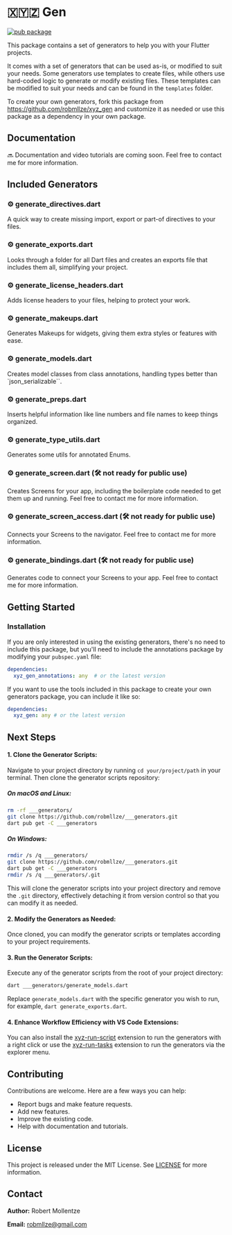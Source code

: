 # 🇽🇾🇿 Gen

[![pub package](https://img.shields.io/pub/v/xyz_gen.svg)](https://pub.dev/packages/xyz_gen)

This package contains a set of generators to help you with your Flutter projects.

It comes with a set of generators that can be used as-is, or modified to suit your needs. Some generators use templates to create files, while others use hard-coded logic to generate or modify existing files. These templates can be modified to suit your needs and can be found in the `templates` folder.

To create your own generators, fork this package from https://github.com/robmllze/xyz_gen and customize it as needed or use this package as a dependency in your own package.

## Documentation

🔜 Documentation and video tutorials are coming soon. Feel free to contact me for more information.

## Included Generators

### ⚙️ generate_directives.dart
A quick way to create missing import, export or part-of directives to your files.

### ⚙️ generate_exports.dart
Looks through a folder for all Dart files and creates an exports file that includes them all, simplifying your project.

### ⚙️ generate_license_headers.dart
Adds license headers to your files, helping to protect your work.

### ⚙️ generate_makeups.dart
Generates Makeups for widgets, giving them extra styles or features with ease.

### ⚙️ generate_models.dart
Creates model classes from class annotations, handling types better than `json_serializable``.

### ⚙️ generate_preps.dart
Inserts helpful information like line numbers and file names to keep things organized.

### ⚙️ generate_type_utils.dart
Generates some utils for annotated Enums.

### ⚙️ generate_screen.dart (🛠️ not ready for public use)
Creates Screens for your app, including the boilerplate code needed to get them up and running. Feel free to contact me for more information.

### ⚙️ generate_screen_access.dart (🛠️ not ready for public use)
Connects your Screens to the navigator. Feel free to contact me for more information.

### ⚙️ generate_bindings.dart (🛠️ not ready for public use)
Generates code to connect your Screens to your app. Feel free to contact me for more information.

## Getting Started

### Installation

If you are only interested in using the existing generators, there's no need to include this package, but you'll need to include the annotations package by modifying your `pubspec.yaml` file:

```yaml
dependencies:
  xyz_gen_annotations: any  # or the latest version
```

If you want to use the tools included in this package to create your own generators package, you can include it like so:

```yaml
dependencies:
  xyz_gen: any # or the latest version
```

## Next Steps

#### 1. Clone the Generator Scripts:

Navigate to your project directory by running `cd your/project/path` in your terminal. Then clone the generator scripts repository:

##### On macOS and Linux:

```bash
rm -rf ___generators/
git clone https://github.com/robmllze/___generators.git
dart pub get -C ___generators
```

##### On Windows:

```bash
rmdir /s /q ___generators/
git clone https://github.com/robmllze/___generators.git
dart pub get -C ___generators
rmdir /s /q ___generators/.git
```

This will clone the generator scripts into your project directory and remove the `.git` directory, effectively detaching it from version control so that you can modify it as needed.

#### 2. Modify the Generators as Needed:

Once cloned, you can modify the generator scripts or templates according to your project requirements.

#### 3. Run the Generator Scripts:

Execute any of the generator scripts from the root of your project directory:

```bash
dart ___generators/generate_models.dart
```

Replace `generate_models.dart` with the specific generator you wish to run, for example, `dart generate_exports.dart`.

#### 4. Enhance Workflow Efficiency with VS Code Extensions:

You can also install the [xyz-run-script](https://marketplace.visualstudio.com/items?itemName=robmllze.xyz-run-script) extension to run the generators with a right click or use the [xyz-run-tasks](https://marketplace.visualstudio.com/items?itemName=robmllze.xyz-run-tasks) extension to run the generators via the explorer menu.

## Contributing

Contributions are welcome. Here are a few ways you can help:

- Report bugs and make feature requests.
- Add new features.
- Improve the existing code.
- Help with documentation and tutorials.

## License

This project is released under the MIT License. See [LICENSE](https://raw.githubusercontent.com/robmllze/xyz_gen/main/LICENSE) for more information.

## Contact

**Author:** Robert Mollentze

**Email:** robmllze@gmail.com
